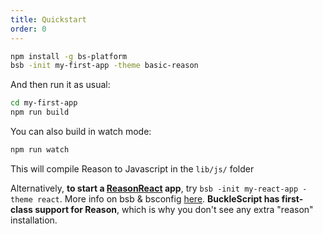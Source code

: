 ```yaml
---
title: Quickstart
order: 0
---
```


```sh
npm install -g bs-platform
bsb -init my-first-app -theme basic-reason
```
And then run it as usual:
```sh
cd my-first-app
npm run build
```
You can also build in watch mode: 
```sh
npm run watch
```
This will compile Reason to Javascript in the `lib/js/` folder

Alternatively, **to start a [ReasonReact](//reasonml.github.io/reason-react/gettingStarted.html) app**, try `bsb -init my-react-app -theme react`.
More info on bsb & bsconfig [here](http://bucklescript.github.io/bucklescript/Manual.html#_bucklescript_build_system_code_bsb_code).
**BuckleScript has first-class support for Reason**, which is why you don't see any extra "reason" installation.
